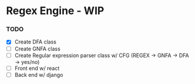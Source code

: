 # Regex Engine - WIP

### TODO
- [x] Create DFA class
- [ ] Create GNFA class
- [ ] Create Regular expression parser class w/ CFG (REGEX -> GNFA -> DFA -> yes/no)
- [ ] Front end w/ react
- [ ] Back end w/ django
